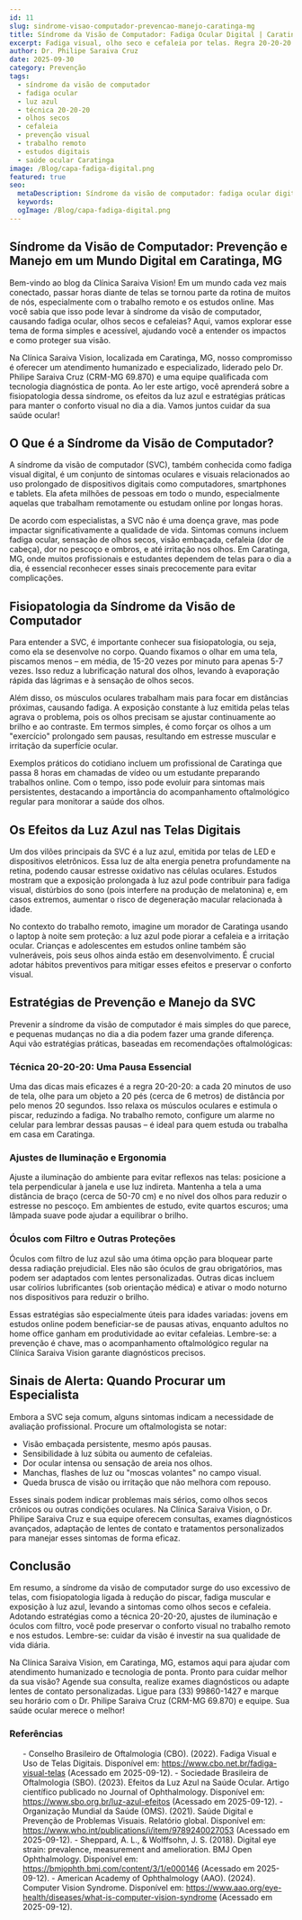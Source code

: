 ```yaml
---
id: 11
slug: sindrome-visao-computador-prevencao-manejo-caratinga-mg
title: Síndrome da Visão de Computador: Fadiga Ocular Digital | Caratinga MG
excerpt: Fadiga visual, olho seco e cefaleia por telas. Regra 20-20-20 e proteção contra luz azul. Dr. Philipe Saraiva orienta em Caratinga, MG.
author: Dr. Philipe Saraiva Cruz
date: 2025-09-30
category: Prevenção
tags:
  - síndrome da visão de computador
  - fadiga ocular
  - luz azul
  - técnica 20-20-20
  - olhos secos
  - cefaleia
  - prevenção visual
  - trabalho remoto
  - estudos digitais
  - saúde ocular Caratinga
image: /Blog/capa-fadiga-digital.png
featured: true
seo:
  metaDescription: Síndrome da visão de computador: fadiga ocular digital, olho seco e cefaleia. Regra 20-20-20 e filtros de luz azul. Caratinga, MG.
  keywords: 
  ogImage: /Blog/capa-fadiga-digital.png
---
```


## Síndrome da Visão de Computador: Prevenção e Manejo em um Mundo Digital em Caratinga, MG

Bem-vindo ao blog da Clínica Saraiva Vision! Em um mundo cada vez mais conectado, passar horas diante de telas se tornou parte da rotina de muitos de nós, especialmente com o trabalho remoto e os estudos online. Mas você sabia que isso pode levar à síndrome da visão de computador, causando fadiga ocular, olhos secos e cefaleias? Aqui, vamos explorar esse tema de forma simples e acessível, ajudando você a entender os impactos e como proteger sua visão.

Na Clínica Saraiva Vision, localizada em Caratinga, MG, nosso compromisso é oferecer um atendimento humanizado e especializado, liderado pelo Dr. Philipe Saraiva Cruz (CRM-MG 69.870) e uma equipe qualificada com tecnologia diagnóstica de ponta. Ao ler este artigo, você aprenderá sobre a fisiopatologia dessa síndrome, os efeitos da luz azul e estratégias práticas para manter o conforto visual no dia a dia. Vamos juntos cuidar da sua saúde ocular!

## O Que é a Síndrome da Visão de Computador?

A síndrome da visão de computador (SVC), também conhecida como fadiga visual digital, é um conjunto de sintomas oculares e visuais relacionados ao uso prolongado de dispositivos digitais como computadores, smartphones e tablets. Ela afeta milhões de pessoas em todo o mundo, especialmente aquelas que trabalham remotamente ou estudam online por longas horas.

De acordo com especialistas, a SVC não é uma doença grave, mas pode impactar significativamente a qualidade de vida. Sintomas comuns incluem fadiga ocular, sensação de olhos secos, visão embaçada, cefaleia (dor de cabeça), dor no pescoço e ombros, e até irritação nos olhos. Em Caratinga, MG, onde muitos profissionais e estudantes dependem de telas para o dia a dia, é essencial reconhecer esses sinais precocemente para evitar complicações.

## Fisiopatologia da Síndrome da Visão de Computador

Para entender a SVC, é importante conhecer sua fisiopatologia, ou seja, como ela se desenvolve no corpo. Quando fixamos o olhar em uma tela, piscamos menos – em média, de 15-20 vezes por minuto para apenas 5-7 vezes. Isso reduz a lubrificação natural dos olhos, levando à evaporação rápida das lágrimas e à sensação de olhos secos.

Além disso, os músculos oculares trabalham mais para focar em distâncias próximas, causando fadiga. A exposição constante à luz emitida pelas telas agrava o problema, pois os olhos precisam se ajustar continuamente ao brilho e ao contraste. Em termos simples, é como forçar os olhos a um "exercício" prolongado sem pausas, resultando em estresse muscular e irritação da superfície ocular.

Exemplos práticos do cotidiano incluem um profissional de Caratinga que passa 8 horas em chamadas de vídeo ou um estudante preparando trabalhos online. Com o tempo, isso pode evoluir para sintomas mais persistentes, destacando a importância do acompanhamento oftalmológico regular para monitorar a saúde dos olhos.

## Os Efeitos da Luz Azul nas Telas Digitais

Um dos vilões principais da SVC é a luz azul, emitida por telas de LED e dispositivos eletrônicos. Essa luz de alta energia penetra profundamente na retina, podendo causar estresse oxidativo nas células oculares. Estudos mostram que a exposição prolongada à luz azul pode contribuir para fadiga visual, distúrbios do sono (pois interfere na produção de melatonina) e, em casos extremos, aumentar o risco de degeneração macular relacionada à idade.

No contexto do trabalho remoto, imagine um morador de Caratinga usando o laptop à noite sem proteção: a luz azul pode piorar a cefaleia e a irritação ocular. Crianças e adolescentes em estudos online também são vulneráveis, pois seus olhos ainda estão em desenvolvimento. É crucial adotar hábitos preventivos para mitigar esses efeitos e preservar o conforto visual.

## Estratégias de Prevenção e Manejo da SVC

Prevenir a síndrome da visão de computador é mais simples do que parece, e pequenas mudanças no dia a dia podem fazer uma grande diferença. Aqui vão estratégias práticas, baseadas em recomendações oftalmológicas:

### Técnica 20-20-20: Uma Pausa Essencial

Uma das dicas mais eficazes é a regra 20-20-20: a cada 20 minutos de uso de tela, olhe para um objeto a 20 pés (cerca de 6 metros) de distância por pelo menos 20 segundos. Isso relaxa os músculos oculares e estimula o piscar, reduzindo a fadiga. No trabalho remoto, configure um alarme no celular para lembrar dessas pausas – é ideal para quem estuda ou trabalha em casa em Caratinga.

### Ajustes de Iluminação e Ergonomia

Ajuste a iluminação do ambiente para evitar reflexos nas telas: posicione a tela perpendicular à janela e use luz indireta. Mantenha a tela a uma distância de braço (cerca de 50-70 cm) e no nível dos olhos para reduzir o estresse no pescoço. Em ambientes de estudo, evite quartos escuros; uma lâmpada suave pode ajudar a equilibrar o brilho.

### Óculos com Filtro e Outras Proteções

Óculos com filtro de luz azul são uma ótima opção para bloquear parte dessa radiação prejudicial. Eles não são óculos de grau obrigatórios, mas podem ser adaptados com lentes personalizadas. Outras dicas incluem usar colírios lubrificantes (sob orientação médica) e ativar o modo noturno nos dispositivos para reduzir o brilho.

Essas estratégias são especialmente úteis para idades variadas: jovens em estudos online podem beneficiar-se de pausas ativas, enquanto adultos no home office ganham em produtividade ao evitar cefaleias. Lembre-se: a prevenção é chave, mas o acompanhamento oftalmológico regular na Clínica Saraiva Vision garante diagnósticos precisos.

## Sinais de Alerta: Quando Procurar um Especialista

Embora a SVC seja comum, alguns sintomas indicam a necessidade de avaliação profissional. Procure um oftalmologista se notar:

  - Visão embaçada persistente, mesmo após pausas.
  - Sensibilidade à luz súbita ou aumento de cefaleias.
  - Dor ocular intensa ou sensação de areia nos olhos.
  - Manchas, flashes de luz ou "moscas volantes" no campo visual.
  - Queda brusca de visão ou irritação que não melhora com repouso.

Esses sinais podem indicar problemas mais sérios, como olhos secos crônicos ou outras condições oculares. Na Clínica Saraiva Vision, o Dr. Philipe Saraiva Cruz e sua equipe oferecem consultas, exames diagnósticos avançados, adaptação de lentes de contato e tratamentos personalizados para manejar esses sintomas de forma eficaz.

## Conclusão

Em resumo, a síndrome da visão de computador surge do uso excessivo de telas, com fisiopatologia ligada à redução do piscar, fadiga muscular e exposição à luz azul, levando a sintomas como olhos secos e cefaleia. Adotando estratégias como a técnica 20-20-20, ajustes de iluminação e óculos com filtro, você pode preservar o conforto visual no trabalho remoto e nos estudos. Lembre-se: cuidar da visão é investir na sua qualidade de vida diária.

Na Clínica Saraiva Vision, em Caratinga, MG, estamos aqui para ajudar com atendimento humanizado e tecnologia de ponta. Pronto para cuidar melhor da sua visão? Agende sua consulta, realize exames diagnósticos ou adapte lentes de contato personalizadas. Ligue para (33) 99860-1427 e marque seu horário com o Dr. Philipe Saraiva Cruz (CRM-MG 69.870) e equipe. Sua saúde ocular merece o melhor!

### Referências

<ol>
  - Conselho Brasileiro de Oftalmologia (CBO). (2022). Fadiga Visual e Uso de Telas Digitais. Disponível em: <a href="https://www.cbo.net.br/fadiga-visual-telas" target="_blank" rel="noopener noreferrer">https://www.cbo.net.br/fadiga-visual-telas</a> (Acessado em 2025-09-12).
  - Sociedade Brasileira de Oftalmologia (SBO). (2023). Efeitos da Luz Azul na Saúde Ocular. Artigo científico publicado no Journal of Ophthalmology. Disponível em: <a href="https://www.sbo.org.br/luz-azul-efeitos" target="_blank" rel="noopener noreferrer">https://www.sbo.org.br/luz-azul-efeitos</a> (Acessado em 2025-09-12).
  - Organização Mundial da Saúde (OMS). (2021). Saúde Digital e Prevenção de Problemas Visuais. Relatório global. Disponível em: <a href="https://www.who.int/publications/i/item/9789240027053" target="_blank" rel="noopener noreferrer">https://www.who.int/publications/i/item/9789240027053</a> (Acessado em 2025-09-12).
  - Sheppard, A. L., & Wolffsohn, J. S. (2018). Digital eye strain: prevalence, measurement and amelioration. BMJ Open Ophthalmology. Disponível em: <a href="https://bmjophth.bmj.com/content/3/1/e000146" target="_blank" rel="noopener noreferrer">https://bmjophth.bmj.com/content/3/1/e000146</a> (Acessado em 2025-09-12).
  - American Academy of Ophthalmology (AAO). (2024). Computer Vision Syndrome. Disponível em: <a href="https://www.aao.org/eye-health/diseases/what-is-computer-vision-syndrome" target="_blank" rel="noopener noreferrer">https://www.aao.org/eye-health/diseases/what-is-computer-vision-syndrome</a> (Acessado em 2025-09-12).
</ol>